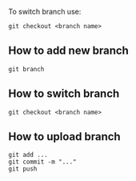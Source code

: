 To switch branch use:
~~~
git checkout <branch name>
~~~

## How to add new branch
~~~
git branch
~~~

## How to switch branch
~~~
git checkout <branch name>
~~~

## How to upload branch
~~~
git add ...
git commit -m "..."
git push
~~~
